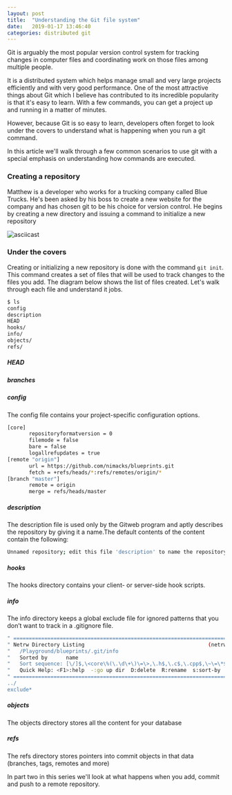 ```yaml
---
layout: post
title:  "Understanding the Git file system"
date:   2019-01-17 13:46:40
categories: distributed git
---
```

Git is arguably the most popular version control system for tracking changes in computer files and coordinating work on those files among multiple people.

It is a distributed system which helps manage small and very large projects efficiently and with very good performance. One of the most attractive things about Git which I believe has contributed to its incredible popularity is that it's easy to learn. With a few commands, you can get a project up and running in a matter of minutes.

However, because Git is so easy to learn, developers often forget to look under the covers to understand what is happening when you run a git command. 

In this article we'll walk through a few common scenarios to use git with a special emphasis on understanding how commands are executed.

### Creating a repository
Matthew is a developer who works for a trucking company called Blue Trucks. He's been asked by his boss to create a new website for the company and has chosen git to be his choice for version control. He begins by creating a new directory and issuing a command to initialize a new repository

![asciicast](https://distributedhash.s3-us-west-2.amazonaws.com/git-init.gif "asciicast")

### Under the covers
Creating or initializing a new repository is done with the command `git init`. This command creates a set of files that will be used to track changes to the files you add. The diagram below shows the list of files created. Let's walk through each file and understand it jobs.
```bash
$ ls 
config
description
HEAD
hooks/
info/
objects/
refs/
```


##### *HEAD* 

##### *branches*

##### *config*
 The config file contains your project-specific configuration options.

 ```bash
[core]
        repositoryformatversion = 0
        filemode = false
        bare = false
        logallrefupdates = true
[remote "origin"]
        url = https://github.com/nimacks/blueprints.git
        fetch = +refs/heads/*:refs/remotes/origin/*
[branch "master"]
        remote = origin
        merge = refs/heads/master
 ```

##### *description*
The description file is used only by the Gitweb program and aptly describes the repository by giving it a name.The default contents of the content contain the following:

```bash
Unnamed repository; edit this file 'description' to name the repository.
```


##### *hooks*
The hooks directory contains your client- or server-side hook scripts.
##### *info*
The info directory keeps a global exclude file for ignored patterns that you don’t want to track in a .gitignore file.

```bash
" ============================================================================
" Netrw Directory Listing                                        (netrw v156)
"   /Playground/blueprints/.git/info
"   Sorted by      name
"   Sort sequence: [\/]$,\<core\%(\.\d\+\)\=\>,\.h$,\.c$,\.cpp$,\~\=\*$,*,\.o$,\.obj$,\.info$,\.swp$,\.bak$,\~$
"   Quick Help: <F1>:help  -:go up dir  D:delete  R:rename  s:sort-by  x:special
" ==============================================================================
../                                                                                                                     ./
exclude*
```


##### *objects*
The objects directory stores all the content for your database
##### *refs*
The refs directory stores pointers into commit objects in that data (branches, tags, remotes and more)

In part two in this series we'll look at what happens when you add, commit and push to a remote repository.
